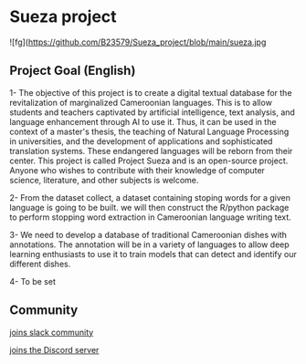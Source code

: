 # Sueza project
![fg](https://github.com/B23579/Sueza_project/blob/main/sueza.jpg

## Project Goal (English)

1- The objective of this project is to create a digital textual database for the revitalization of marginalized Cameroonian languages. This is to allow students and teachers captivated by artificial intelligence, text analysis, and language enhancement through AI to use it. Thus, it can be used in the context of a master's thesis, the teaching of Natural Language Processing in universities, and the development of applications and sophisticated translation systems. These endangered languages will be reborn from their center. This project is called Project Sueza and is an open-source project. Anyone who wishes to contribute with their knowledge of computer science, literature, and other subjects is welcome. 

2- From the dataset collect, a dataset containing stoping words for a given language is going to be built. we will then construct the R/python package to perform stopping word extraction in Cameroonian language writing text. 

3- We need to develop a database of traditional Cameroonian dishes with annotations. The annotation will be in a variety of languages to allow deep learning enthusiasts to use it to train models that can detect and identify our different dishes. 

4- To be set


## Community


[joins slack community](https://join.slack.com/t/suezaproject/shared_invite/zt-16inb8g5x-zlloXg1tMc6OyuCkIh6WHQ)


[joins the Discord server](https://discord.gg/dkybZNCD)


